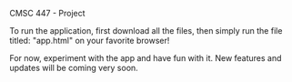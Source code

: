 CMSC 447 - Project

To run the application, first download all the files, then simply run the file titled: "app.html" on your favorite browser!

For now, experiment with the app and have fun with it. New features and updates will be coming very soon.
